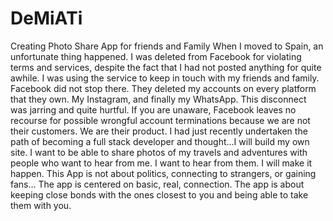 # DeMiATi

Creating Photo Share App for friends and Family
When I moved to Spain, an unfortunate thing happened. I was deleted from Facebook for violating terms and services, despite the fact that I had not posted anything for quite awhile. I was using the service to keep in touch with my friends and family. Facebook did not stop there. They deleted my accounts on every platform that they own. My Instagram, and finally my WhatsApp. This disconnect was jarring and quite hurtful. If you are unaware, Facebook leaves no recourse for possible wrongful account terminations because we are not their customers. We are their product. I had just recently undertaken the path of becoming a full stack developer and thought...I will build my own site. I want to be able to share photos of my travels and adventures with people who want to hear from me. I want to hear from them. I will make it happen.
This App is not about politics, connecting to strangers, or gaining fans... The app is centered on basic, real, connection. The app is about keeping close bonds with the ones closest to you and being able to take them with you.
